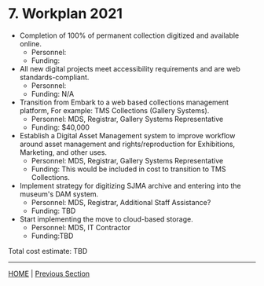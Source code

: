 # 7. Workplan 2021

* Completion of 100% of permanent collection digitized and available online.
  - Personnel:
  - Funding:
* All new digital projects meet accessibility requirements and are web standards-compliant.
  - Personnel:
  - Funding: N/A
* Transition from Embark to a web based collections management platform, For example: TMS Collections (Gallery Systems).
  - Personnel: MDS, Registrar, Gallery Systems Representative
  - Funding: $40,000
* Establish a Digital Asset Management system to improve workflow around asset management and rights/reproduction for Exhibitions, Marketing, and other uses.
  - Personnel: MDS, Registrar, Gallery Systems Representative
  - Funding: This would be included in cost to transition to TMS Collections.
* Implement strategy for digitizing SJMA archive and entering into the museum's DAM system.
  - Personnel: MDS, Registrar, Additional Staff Assistance?
  - Funding: TBD
* Start implementing the move to cloud-based storage.
  - Personnel: MDS, IT Contractor
  - Funding:TBD

Total cost estimate: TBD

-----

[HOME](index.md) | [Previous Section](08_WorkPlan_2021.md)

